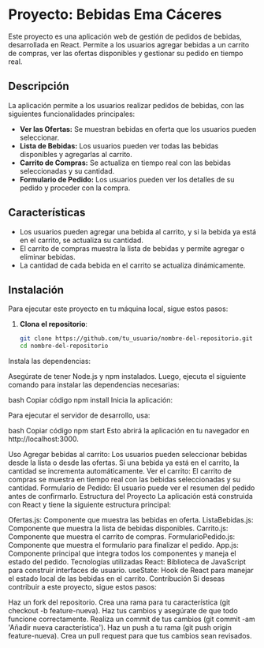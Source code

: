 # Proyecto: Bebidas Ema Cáceres

Este proyecto es una aplicación web de gestión de pedidos de bebidas, desarrollada en React. Permite a los usuarios agregar bebidas a un carrito de compras, ver las ofertas disponibles y gestionar su pedido en tiempo real.

## Descripción

La aplicación permite a los usuarios realizar pedidos de bebidas, con las siguientes funcionalidades principales:

- **Ver las Ofertas:** Se muestran bebidas en oferta que los usuarios pueden seleccionar.
- **Lista de Bebidas:** Los usuarios pueden ver todas las bebidas disponibles y agregarlas al carrito.
- **Carrito de Compras:** Se actualiza en tiempo real con las bebidas seleccionadas y su cantidad.
- **Formulario de Pedido:** Los usuarios pueden ver los detalles de su pedido y proceder con la compra.

## Características

- Los usuarios pueden agregar una bebida al carrito, y si la bebida ya está en el carrito, se actualiza su cantidad.
- El carrito de compras muestra la lista de bebidas y permite agregar o eliminar bebidas.
- La cantidad de cada bebida en el carrito se actualiza dinámicamente.

## Instalación

Para ejecutar este proyecto en tu máquina local, sigue estos pasos:

1. **Clona el repositorio**:

   ```bash
   git clone https://github.com/tu_usuario/nombre-del-repositorio.git
   cd nombre-del-repositorio
Instala las dependencias:

Asegúrate de tener Node.js y npm instalados. Luego, ejecuta el siguiente comando para instalar las dependencias necesarias:

bash
Copiar código
npm install
Inicia la aplicación:

Para ejecutar el servidor de desarrollo, usa:

bash
Copiar código
npm start
Esto abrirá la aplicación en tu navegador en http://localhost:3000.

Uso
Agregar bebidas al carrito: Los usuarios pueden seleccionar bebidas desde la lista o desde las ofertas. Si una bebida ya está en el carrito, la cantidad se incrementa automáticamente.
Ver el carrito: El carrito de compras se muestra en tiempo real con las bebidas seleccionadas y su cantidad.
Formulario de Pedido: El usuario puede ver el resumen del pedido antes de confirmarlo.
Estructura del Proyecto
La aplicación está construida con React y tiene la siguiente estructura principal:

Ofertas.js: Componente que muestra las bebidas en oferta.
ListaBebidas.js: Componente que muestra la lista de bebidas disponibles.
Carrito.js: Componente que muestra el carrito de compras.
FormularioPedido.js: Componente que muestra el formulario para finalizar el pedido.
App.js: Componente principal que integra todos los componentes y maneja el estado del pedido.
Tecnologías utilizadas
React: Biblioteca de JavaScript para construir interfaces de usuario.
useState: Hook de React para manejar el estado local de las bebidas en el carrito.
Contribución
Si deseas contribuir a este proyecto, sigue estos pasos:

Haz un fork del repositorio.
Crea una rama para tu característica (git checkout -b feature-nueva).
Haz tus cambios y asegúrate de que todo funcione correctamente.
Realiza un commit de tus cambios (git commit -am 'Añadir nueva característica').
Haz un push a tu rama (git push origin feature-nueva).
Crea un pull request para que tus cambios sean revisados.
